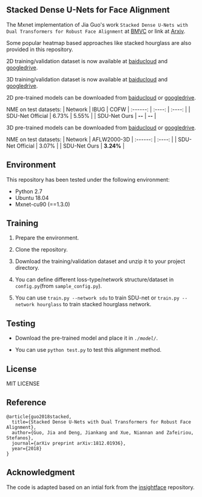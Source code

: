 ## Stacked Dense U-Nets for Face Alignment

The Mxnet implementation of Jia Guo's work ``Stacked Dense U-Nets with Dual Transformers for Robust Face Alignment`` at [BMVC](http://bmvc2018.org/contents/papers/0051.pdf) or link at [Arxiv](https://arxiv.org/abs/1812.01936). 

Some popular heatmap based approaches like stacked hourglass are also provided in this repository.  

2D training/validation dataset is now available at [baiducloud](https://pan.baidu.com/s/1idA68ga8ey-R9TGSwWO62A) and [googledrive]().

3D training/validation dataset is now available at [baiducloud](https://pan.baidu.com/s/1EbSx_j_GoNJqLwZyuclBAQ) and [googledrive]().

2D pre-trained models can be downloaded from [baiducloud]() or [googledrive]().

NME on test datasets:
| Network    | IBUG  |  COFW  |
  :------:   | :----:  |  :----:  |
| SDU-Net Official    |  6.73%  |  5.55%  |
| SDU-Net Ours        |  **--**  |  **--**  |

3D pre-trained models can be downloaded from [baiducloud]() or [googledrive]().

NME on test datasets:
| Network    | AFLW2000-3D  |
  :------:   | :----:  | 
| SDU-Net Official    |  3.07%  |
| SDU-Net Ours        |  **3.24%**  |


## Environment

This repository has been tested under the following environment:

-   Python 2.7 
-   Ubuntu 18.04
-   Mxnet-cu90 (==1.3.0)

## Training

1.  Prepare the environment.

2.  Clone the repository.

3.  Download the training/validation dataset and unzip it to your project directory.
    
3.  You can define different loss-type/network structure/dataset in ``config.py``(from ``sample_config.py``).
    
4.  You can use ``train.py --network sdu`` to train SDU-net or ``train.py --network hourglass`` to train stacked hourglass network.

## Testing

  -  Download the pre-trained model and place it in *`./model/`*.

  -  You can use `python test.py` to test this alignment method.

## License

MIT LICENSE


## Reference

```
@article{guo2018stacked,
  title={Stacked Dense U-Nets with Dual Transformers for Robust Face Alignment},
  author={Guo, Jia and Deng, Jiankang and Xue, Niannan and Zafeiriou, Stefanos},
  journal={arXiv preprint arXiv:1812.01936},
  year={2018}
}
```

## Acknowledgment

The code is adapted based on an intial fork from the [insightface](https://github.com/deepinsight/insightface) repository.

